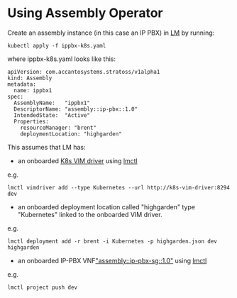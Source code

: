 # Using Assembly Operator

Create an assembly instance (in this case an IP PBX) in [LM](http://servicelifecyclemanager.com/2.1.0/) by running:

```
kubectl apply -f ippbx-k8s.yaml
```

where ippbx-k8s.yaml looks like this:

```
apiVersion: com.accantosystems.stratoss/v1alpha1
kind: Assembly
metadata:
  name: ippbx1
spec:
  AssemblyName:   "ippbx1"
  DescriptorName: "assembly::ip-pbx::1.0"
  IntendedState:  "Active"
  Properties:
    resourceManager: "brent"
    deploymentLocation: "highgarden"
```

This assumes that LM has:

* an onboarded [K8s VIM driver](https://github.com/accanto-systems/k8s-vim-driver) using [lmctl](http://servicelifecyclemanager.com/2.1.0/user-guides/resource-engineering/develop-vim-driver/onboard-a-vim-driver/)

e.g.

```
lmctl vimdriver add --type Kubernetes --url http://k8s-vim-driver:8294 dev
```

* an onboarded deployment location called "highgarden" type "Kubernetes" linked to the onboarded VIM driver.

e.g.

```
lmctl deployment add -r brent -i Kubernetes -p highgarden.json dev highgarden
```

* an onboarded IP-PBX VNF["assembly::ip-pbx-sg::1.0"](https://github.com/accanto-systems/marketplace/tree/port-heat/vnfs/ip-pbx) using [lmctl](http://servicelifecyclemanager.com/2.1.0/user-guides/cicd/create-release-pipeline/)

e.g.

```
lmctl project push dev
```